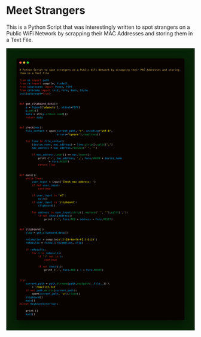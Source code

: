 # Meet Strangers

This is a Python Script that was interestingly written to spot strangers on a Public WiFi Network by scrapping their MAC Addresses and storing them in a Text File.

![image](meet_strangers.png)
